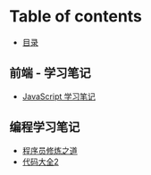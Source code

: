 # Table of contents

* [目录](README.md)

## 前端 - 学习笔记

* [JavaScript 学习笔记](qian-duan-xue-xi-bi-ji/untitled.md)

## 编程学习笔记

* [程序员修炼之道](bian-cheng-xue-xi-bi-ji/cheng-xu-yuan-xiu-lian-zhi-dao.md)
* [代码大全2](bian-cheng-xue-xi-bi-ji/dai-ma-da-quan-2.md)

